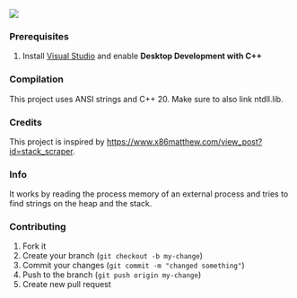 ![](https://user-images.githubusercontent.com/86915746/217462953-dfaf4846-b7d1-4124-a94c-6fd74beea5b8.gif)

### Prerequisites
1. Install [Visual Studio](https://visualstudio.microsoft.com/downloads) and enable **Desktop Development with C++**

### Compilation
This project uses ANSI strings and C++ 20. Make sure to also link ntdll.lib.

### Credits
This project is inspired by https://www.x86matthew.com/view_post?id=stack_scraper.

### Info
It works by reading the process memory of an external process and tries to find strings on the heap and the stack.

### Contributing
1. Fork it
2. Create your branch (`git checkout -b my-change`)
3. Commit your changes (`git commit -m "changed something"`)
4. Push to the branch (`git push origin my-change`)
5. Create new pull request

